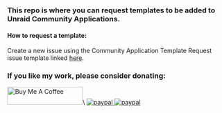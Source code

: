 
<h3>This repo is where you can request templates to be added to Unraid Community Applications.</h3>

<h4>How to request a template:</h4>

<p>Create a new issue using the Community Application Template Request issue template linked <a href="https://github.com/bravohotel91/unraid-templates/issues/new?assignees=&labels=Template+Request&projects=&template=template-request.md&title=Community+Application+Template+Request+-+%3Capplication+name%3E">here</a>.</p>

<h3>If you like my work, please consider donating:</h3>

<div>
    <a href="https://www.buymeacoffee.com/bravohotel91" target="_blank"><img src="https://cdn.buymeacoffee.com/buttons/default-orange.png" alt="Buy Me A Coffee" height="41" width="174"></a>\
    <a href="https://www.paypal.me/bhous1"><img src="https://www.paypalobjects.com/en_US/i/btn/btn_donateCC_LG.gif" alt="paypal">
    </a>
    <a href="https://www.paypal.me/bhous1">
      <img src="https://raw.githubusercontent.com/andreostrovsky/donate-with-paypal/925c5a9e/PNG/blue.png" alt="paypal">
    </a>
</div>

   